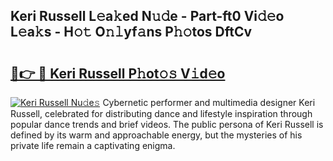 ## Keri Russell L𝚎a𝚔ed N𝚞𝚍e - Part-ft0 Vi𝚍𝚎o L𝚎a𝚔s - H𝚘𝚝 O𝚗𝚕yf𝚊ns P𝚑𝚘tos DftCv

# <h2><a href="http://kf2t4s3.oniu.top/?m=Keri+Russell">🔗👉 🔴 Keri Russell P𝚑ot𝚘𝚜 V𝚒d𝚎o</a></h2>

[![Keri Russell Nu𝚍e𝚜](https://i.imgur.com/0qMVB7G.gif)](http://kf2t4s3.oniu.top/?m=Keri+Russell)
Cybernetic performer and multimedia designer Keri Russell, celebrated for distributing dance and lifestyle inspiration through popular dance trends and brief videos. The public persona of Keri Russell is defined by its warm and approachable energy, but the mysteries of his private life remain a captivating enigma.  
